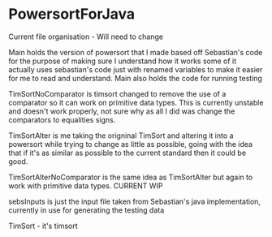 # PowersortForJava

Current file organisation - Will need to change

Main holds the version of powersort that I made based off Sebastian's code for the purpose of making sure I understand how it works
some of it actually uses sebastian's code just with renamed variables to make it easier for me to read and understand. Main also holds the code for running testing

TimSortNoComparator is timsort changed to remove the use of a comparator so it can work on primitive data types. This is currently unstable and doesn't
work properly, not sure why as all I did was change the comparators to equalities signs.

TimSortAlter is me taking the origninal TimSort and altering it into a powersort while trying to change as little as possible, going with the idea that if
it's as similar as possible to the current standard then it could be good.

TimSortAlterNoComparator is the same idea as TimSortAlter but again to work with primitive data types. CURRENT WIP

sebsInputs is just the input file taken from Sebastian's java implementation, currently in use for generating the testing data 

TimSort - it's timsort


